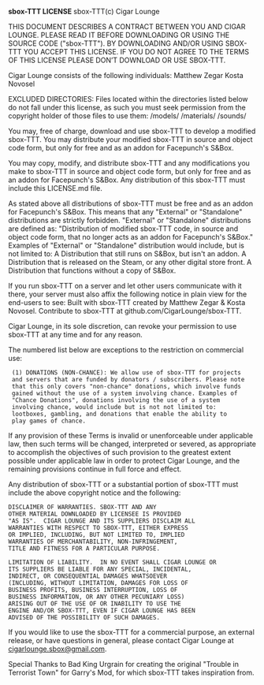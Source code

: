 **sbox-TTT LICENSE**
sbox-TTT(c) Cigar Lounge

THIS DOCUMENT DESCRIBES A CONTRACT BETWEEN YOU AND CIGAR LOUNGE. 
PLEASE READ IT BEFORE DOWNLOADING OR USING THE SOURCE CODE ("sbox-TTT"). 
BY DOWNLOADING AND/OR USING SBOX-TTT YOU ACCEPT THIS LICENSE. 
IF YOU DO NOT AGREE TO THE TERMS OF THIS LICENSE PLEASE DON’T DOWNLOAD OR USE SBOX-TTT.

Cigar Lounge consists of the following individuals:
	Matthew Zegar
	Kosta Novosel
	
EXCLUDED DIRECTORIES: Files located within the directories listed 
	below do not fall under this license, as such you must seek 
	permission from the copyright holder of those files to use 
	them:
		/models/
		/materials/
		/sounds/

You may, free of charge, download and use sbox-TTT to develop a
	modified sbox-TTT. You may distribute your modified sbox-TTT in 
	source and object code form, but only for free and as an addon for Facepunch's S&Box.

You may copy, modify, and distribute sbox-TTT and any 
	modifications you make to sbox-TTT in source and object code
	form, but only for free and as an addon for Facepunch's S&Box.
	Any distribution of this sbox-TTT must include this LICENSE.md file.

As stated above all distributions of sbox-TTT must be free and as an addon for Facepunch's S&Box.
	This means that any "External" or "Standalone" distributions are strictly forbidden.
	"External" or "Standalone" distributions are defined as: 
		"Distribution of modified sbox-TTT code, in source and object code form,
		that no longer acts as an addon for Facepunch's S&Box."
	Examples of "External" or "Standalone" distribution would include, but is not limited to: 
		A Distribution that still runs on S&Box, but isn't an addon.
		A Distribution that is released on the Steam, or any other digital store front.
		A Distribution that functions without a copy of S&Box.

If you run sbox-TTT on a server and let other users communicate with 
	it there, your server must also affix the following notice in 
	plain view for the end-users to see: 
    Built with sbox-TTT created by Matthew Zegar & Kosta Novosel. 
    Contribute to sbox-TTT at github.com/CigarLounge/sbox-TTT.

Cigar Lounge, in its sole discretion, can revoke your permission 
  to use sbox-TTT at any time and for any reason.

The numbered list below are exceptions to the restriction on 
  commercial use:

     (1) DONATIONS (NON-CHANCE): We allow use of sbox-TTT for projects
     and servers that are funded by donators / subscribers. Please note 
     that this only covers "non-chance" donations, which involve funds 
     gained without the use of a system involving chance. Examples of 
     "Chance Donations", donations involving the use of a system 
     involving chance, would include but is not not limited to: 
     lootboxes, gambling, and donations that enable the ability to 
     play games of chance.
 
If any provision of these Terms is invalid or unenforceable under applicable 
law, then such terms will be changed, interpreted or severed, as appropriate 
to accomplish the objectives of such provision to the greatest extent 
possible under applicable law in order to protect Cigar Lounge, and the 
remaining provisions continue in full force and effect.

Any distribution of sbox-TTT or a substantial portion of sbox-TTT must include the above 
	copyright notice and the following: 

    DISCLAIMER OF WARRANTIES. SBOX-TTT AND ANY 
    OTHER MATERIAL DOWNLOADED BY LICENSEE IS PROVIDED 
    "AS IS".  CIGAR LOUNGE AND ITS SUPPLIERS DISCLAIM ALL 
    WARRANTIES WITH RESPECT TO SBOX-TTT, EITHER EXPRESS 
    OR IMPLIED, INCLUDING, BUT NOT LIMITED TO, IMPLIED 
    WARRANTIES OF MERCHANTABILITY, NON-INFRINGEMENT, 
    TITLE AND FITNESS FOR A PARTICULAR PURPOSE.  

    LIMITATION OF LIABILITY.  IN NO EVENT SHALL CIGAR LOUNGE OR 
    ITS SUPPLIERS BE LIABLE FOR ANY SPECIAL, INCIDENTAL, 
    INDIRECT, OR CONSEQUENTIAL DAMAGES WHATSOEVER 
    (INCLUDING, WITHOUT LIMITATION, DAMAGES FOR LOSS OF 
    BUSINESS PROFITS, BUSINESS INTERRUPTION, LOSS OF 
    BUSINESS INFORMATION, OR ANY OTHER PECUNIARY LOSS) 
    ARISING OUT OF THE USE OF OR INABILITY TO USE THE 
    ENGINE AND/OR SBOX-TTT, EVEN IF CIGAR LOUNGE HAS BEEN 
    ADVISED OF THE POSSIBILITY OF SUCH DAMAGES.  
 
       
If you would like to use the sbox-TTT for a commercial purpose, an external release, or have questions in general, please contact Cigar Lounge at 
cigarlounge.sbox@gmail.com.

Special Thanks to Bad King Urgrain for creating the original "Trouble in Terrorist Town" for Garry's Mod, for which sbox-TTT takes inspiration from.
